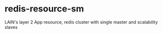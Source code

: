# redis-resource-sm
LAIN's layer 2 App resource, redis cluster with single master and scalability slaves
